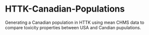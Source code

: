 # HTTK-Canadian-Populations
Generating a Canadian population in HTTK using mean CHMS data to compare toxicity properties between USA and Candian pupulations.
